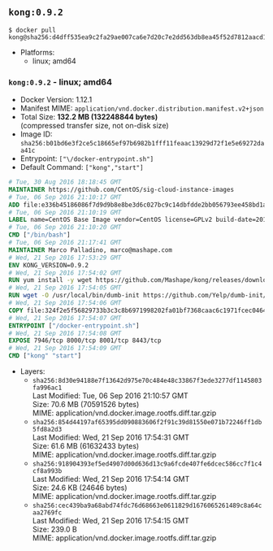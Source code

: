 ## `kong:0.9.2`

```console
$ docker pull kong@sha256:d4dff535ea9c2fa29ae007ca6e7d20c7e2dd563db8ea45f52d7812aacd1c0087
```

-	Platforms:
	-	linux; amd64

### `kong:0.9.2` - linux; amd64

-	Docker Version: 1.12.1
-	Manifest MIME: `application/vnd.docker.distribution.manifest.v2+json`
-	Total Size: **132.2 MB (132248844 bytes)**  
	(compressed transfer size, not on-disk size)
-	Image ID: `sha256:b01bd6e3f2ce5c18665ef97b6982b1fff11feaac13929d72f1e5e69272daa41c`
-	Entrypoint: `["\/docker-entrypoint.sh"]`
-	Default Command: `["kong","start"]`

```dockerfile
# Tue, 30 Aug 2016 18:18:45 GMT
MAINTAINER https://github.com/CentOS/sig-cloud-instance-images
# Tue, 06 Sep 2016 21:10:17 GMT
ADD file:e336b45186086f7d9d9b8e8be3d6c027bc9c14dbfdde2bb056793ee458bd1a57 in / 
# Tue, 06 Sep 2016 21:10:19 GMT
LABEL name=CentOS Base Image vendor=CentOS license=GPLv2 build-date=20160906
# Tue, 06 Sep 2016 21:10:20 GMT
CMD ["/bin/bash"]
# Tue, 06 Sep 2016 21:17:41 GMT
MAINTAINER Marco Palladino, marco@mashape.com
# Wed, 21 Sep 2016 17:53:29 GMT
ENV KONG_VERSION=0.9.2
# Wed, 21 Sep 2016 17:54:02 GMT
RUN yum install -y wget https://github.com/Mashape/kong/releases/download/$KONG_VERSION/kong-$KONG_VERSION.el7.noarch.rpm &&     yum clean all
# Wed, 21 Sep 2016 17:54:05 GMT
RUN wget -O /usr/local/bin/dumb-init https://github.com/Yelp/dumb-init/releases/download/v1.1.3/dumb-init_1.1.3_amd64 &&     chmod +x /usr/local/bin/dumb-init
# Wed, 21 Sep 2016 17:54:06 GMT
COPY file:324f2e5f56829733b3c3c8b6971998202fa01bf7368caac6c1971fcec0464e8c in /docker-entrypoint.sh 
# Wed, 21 Sep 2016 17:54:07 GMT
ENTRYPOINT ["/docker-entrypoint.sh"]
# Wed, 21 Sep 2016 17:54:08 GMT
EXPOSE 7946/tcp 8000/tcp 8001/tcp 8443/tcp
# Wed, 21 Sep 2016 17:54:09 GMT
CMD ["kong" "start"]
```

-	Layers:
	-	`sha256:8d30e94188e7f13642d975e70c484e48c33867f3ede3277df1145803fa996ac1`  
		Last Modified: Tue, 06 Sep 2016 21:10:57 GMT  
		Size: 70.6 MB (70591526 bytes)  
		MIME: application/vnd.docker.image.rootfs.diff.tar.gzip
	-	`sha256:854d44197af65395dd090883606f2f91c39d81550e071b72246ff1db5fd8a2d3`  
		Last Modified: Wed, 21 Sep 2016 17:54:31 GMT  
		Size: 61.6 MB (61632433 bytes)  
		MIME: application/vnd.docker.image.rootfs.diff.tar.gzip
	-	`sha256:918904393ef5ed4907d00d636d13c9a6fcde407fe6dcec586cc7f1c4cf8a993b`  
		Last Modified: Wed, 21 Sep 2016 17:54:14 GMT  
		Size: 24.6 KB (24646 bytes)  
		MIME: application/vnd.docker.image.rootfs.diff.tar.gzip
	-	`sha256:cec439ba9a68abd74fdc76d68663e0611829d1676065261489c8a64caa2769fc`  
		Last Modified: Wed, 21 Sep 2016 17:54:15 GMT  
		Size: 239.0 B  
		MIME: application/vnd.docker.image.rootfs.diff.tar.gzip
